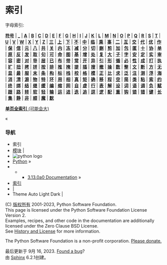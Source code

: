# 索引

字母索引:

[**符号**](genindex-%E7%AC%A6%E5%8F%B7.md) | [**_**](genindex-_.md) | [**A**](genindex-A.md) | [**B**](genindex-B.md) | [**C**](genindex-C.md) | [**D**](genindex-D.md) | [**E**](genindex-E.md) | [**F**](genindex-F.md) | [**G**](genindex-G.md) | [**H**](genindex-H.md) | [**I**](genindex-I.md) | [**J**](genindex-J.md) | [**K**](genindex-K.md) | [**L**](genindex-L.md) | [**M**](genindex-M.md) | [**N**](genindex-N.md) | [**O**](genindex-O.md) | [**P**](genindex-P.md) | [**Q**](genindex-Q.md) | [**R**](genindex-R.md) | [**S**](genindex-S.md) | [**T**](genindex-T.md) | [**U**](genindex-U.md) | [**V**](genindex-V.md) | [**W**](genindex-W.md) | [**X**](genindex-X.md) | [**Y**](genindex-Y.md) | [**Z**](genindex-Z.md) | [**三**](genindex-%E4%B8%89.md) | [**上**](genindex-%E4%B8%8A.md) | [**下**](genindex-%E4%B8%8B.md) | [**不**](genindex-%E4%B8%8D.md) | [**中**](genindex-%E4%B8%AD.md) | [**临**](genindex-%E4%B8%B4.md) | [**乘**](genindex-%E4%B9%98.md) | [**事**](genindex-%E4%BA%8B.md) | [**二**](genindex-%E4%BA%8C.md) | [**互**](genindex-%E4%BA%92.md) | [**交**](genindex-%E4%BA%A4.md) | [**代**](genindex-%E4%BB%A3.md) | [**优**](genindex-%E4%BC%98.md) | [**作**](genindex-%E4%BD%9C.md) | [**保**](genindex-%E4%BF%9D.md) | [**信**](genindex-%E4%BF%A1.md) | [**元**](genindex-%E5%85%83.md) | [**八**](genindex-%E5%85%AB.md) | [**共**](genindex-%E5%85%B1.md) | [**关**](genindex-%E5%85%B3.md) | [**内**](genindex-%E5%86%85.md) | [**冻**](genindex-%E5%86%BB.md) | [**减**](genindex-%E5%87%8F.md) | [**分**](genindex-%E5%88%86.md) | [**切**](genindex-%E5%88%87.md) | [**删**](genindex-%E5%88%A0.md) | [**剪**](genindex-%E5%89%AA.md) | [**加**](genindex-%E5%8A%A0.md) | [**包**](genindex-%E5%8C%85.md) | [**匿**](genindex-%E5%8C%BF.md) | [**十**](genindex-%E5%8D%81.md) | [**协**](genindex-%E5%8D%8F.md) | [**单**](genindex-%E5%8D%95.md) | [**原**](genindex-%E5%8E%9F.md) | [**反**](genindex-%E5%8F%8D.md) | [**发**](genindex-%E5%8F%91.md) | [**取**](genindex-%E5%8F%96.md) | [**句**](genindex-%E5%8F%A5.md) | [**可**](genindex-%E5%8F%AF.md) | [**命**](genindex-%E5%91%BD.md) | [**图**](genindex-%E5%9B%BE.md) | [**基**](genindex-%E5%9F%BA.md) | [**增**](genindex-%E5%A2%9E.md) | [**处**](genindex-%E5%A4%84.md) | [**复**](genindex-%E5%A4%8D.md) | [**大**](genindex-%E5%A4%A7.md) | [**子**](genindex-%E5%AD%90.md) | [**字**](genindex-%E5%AD%97.md) | [**安**](genindex-%E5%AE%89.md) | [**定**](genindex-%E5%AE%9A.md) | [**实**](genindex-%E5%AE%9E.md) | [**审**](genindex-%E5%AE%A1.md) | [**容**](genindex-%E5%AE%B9.md) | [**密**](genindex-%E5%AF%86.md) | [**对**](genindex-%E5%AF%B9.md) | [**导**](genindex-%E5%AF%BC.md) | [**层**](genindex-%E5%B1%82.md) | [**已**](genindex-%E5%B7%B2.md) | [**布**](genindex-%E5%B8%83.md) | [**带**](genindex-%E5%B8%A6.md) | [**常**](genindex-%E5%B8%B8.md) | [**开**](genindex-%E5%BC%80.md) | [**异**](genindex-%E5%BC%82.md) | [**引**](genindex-%E5%BC%95.md) | [**形**](genindex-%E5%BD%A2.md) | [**循**](genindex-%E5%BE%AA.md) | [**必**](genindex-%E5%BF%85.md) | [**性**](genindex-%E6%80%A7.md) | [**成**](genindex-%E6%88%90.md) | [**打**](genindex-%E6%89%93.md) | [**执**](genindex-%E6%89%A7.md) | [**扩**](genindex-%E6%89%A9.md) | [**扭**](genindex-%E6%89%AD.md) | [**拷**](genindex-%E6%8B%B7.md) | [**拼**](genindex-%E6%8B%BC.md) | [**按**](genindex-%E6%8C%89.md) | [**排**](genindex-%E6%8E%92.md) | [**推**](genindex-%E6%8E%A8.md) | [**掩**](genindex-%E6%8E%A9.md) | [**提**](genindex-%E6%8F%90.md) | [**插**](genindex-%E6%8F%92.md) | [**搜**](genindex-%E6%90%9C.md) | [**撤**](genindex-%E6%92%A4.md) | [**操**](genindex-%E6%93%8D.md) | [**数**](genindex-%E6%95%B0.md) | [**整**](genindex-%E6%95%B4.md) | [**文**](genindex-%E6%96%87.md) | [**断**](genindex-%E6%96%AD.md) | [**方**](genindex-%E6%96%B9.md) | [**无**](genindex-%E6%97%A0.md) | [**显**](genindex-%E6%98%BE.md) | [**最**](genindex-%E6%9C%80.md) | [**服**](genindex-%E6%9C%8D.md) | [**末**](genindex-%E6%9C%AB.md) | [**条**](genindex-%E6%9D%A1.md) | [**构**](genindex-%E6%9E%84.md) | [**标**](genindex-%E6%A0%87.md) | [**栈**](genindex-%E6%A0%88.md) | [**校**](genindex-%E6%A0%A1.md) | [**格**](genindex-%E6%A0%BC.md) | [**模**](genindex-%E6%A8%A1.md) | [**正**](genindex-%E6%AD%A3.md) | [**比**](genindex-%E6%AF%94.md) | [**求**](genindex-%E6%B1%82.md) | [**泛**](genindex-%E6%B3%9B.md) | [**注**](genindex-%E6%B3%A8.md) | [**测**](genindex-%E6%B5%8B.md) | [**浮**](genindex-%E6%B5%AE.md) | [**海**](genindex-%E6%B5%B7.md) | [**消**](genindex-%E6%B6%88.md) | [**清**](genindex-%E6%B8%85.md) | [**源**](genindex-%E6%BA%90.md) | [**物**](genindex-%E7%89%A9.md) | [**特**](genindex-%E7%89%B9.md) | [**环**](genindex-%E7%8E%AF.md) | [**用**](genindex-%E7%94%A8.md) | [**相**](genindex-%E7%9B%B8.md) | [**真**](genindex-%E7%9C%9F.md) | [**矩**](genindex-%E7%9F%A9.md) | [**确**](genindex-%E7%A1%AE.md) | [**移**](genindex-%E7%A7%BB.md) | [**程**](genindex-%E7%A8%8B.md) | [**空**](genindex-%E7%A9%BA.md) | [**简**](genindex-%E7%AE%80.md) | [**类**](genindex-%E7%B1%BB.md) | [**粘**](genindex-%E7%B2%98.md) | [**索**](genindex-%E7%B4%A2.md) | [**约**](genindex-%E7%BA%A6.md) | [**终**](genindex-%E7%BB%88.md) | [**绑**](genindex-%E7%BB%91.md) | [**结**](genindex-%E7%BB%93.md) | [**继**](genindex-%E7%BB%A7.md) | [**缓**](genindex-%E7%BC%93.md) | [**编**](genindex-%E7%BC%96.md) | [**缩**](genindex-%E7%BC%A9.md) | [**网**](genindex-%E7%BD%91.md) | [**自**](genindex-%E8%87%AA.md) | [**虚**](genindex-%E8%99%9A.md) | [**行**](genindex-%E8%A1%8C.md) | [**表**](genindex-%E8%A1%A8.md) | [**解**](genindex-%E8%A7%A3.md) | [**设**](genindex-%E8%AE%BE.md) | [**词**](genindex-%E8%AF%8D.md) | [**语**](genindex-%E8%AF%AD.md) | [**调**](genindex-%E8%B0%83.md) | [**负**](genindex-%E8%B4%9F.md) | [**赋**](genindex-%E8%B5%8B.md) | [**跟**](genindex-%E8%B7%9F.md) | [**路**](genindex-%E8%B7%AF.md) | [**转**](genindex-%E8%BD%AC.md) | [**软**](genindex-%E8%BD%AF.md) | [**轻**](genindex-%E8%BD%BB.md) | [**输**](genindex-%E8%BE%93.md) | [**运**](genindex-%E8%BF%90.md) | [**进**](genindex-%E8%BF%9B.md) | [**迭**](genindex-%E8%BF%AD.md) | [**追**](genindex-%E8%BF%BD.md) | [**逗**](genindex-%E9%80%97.md) | [**逻**](genindex-%E9%80%BB.md) | [**配**](genindex-%E9%85%8D.md) | [**重**](genindex-%E9%87%8D.md) | [**钩**](genindex-%E9%92%A9.md) | [**锁**](genindex-%E9%94%81.md) | [**错**](genindex-%E9%94%99.md) | [**键**](genindex-%E9%94%AE.md) | [**长**](genindex-%E9%95%BF.md) | [**集**](genindex-%E9%9B%86.md) | [**静**](genindex-%E9%9D%99.md) | [**非**](genindex-%E9%9D%9E.md) | [**顺**](genindex-%E9%A1%BA.md) | [**魔**](genindex-%E9%AD%94.md) | [**默**](genindex-%E9%BB%98.md)

[**单页全索引** (可能会大)](genindex-all.md)

«

### 导航

  * 索引
  * [模块](py-modindex.md "Python 模块索引") |
  * ![python logo](_static/py.svg)
  * [Python](https://www.python.org/) »
  *   *   * [3.13.0a0 Documentation](index.md) »
  * [索引]()
  * | 
  * Theme  Auto Light Dark |

(C) [版权所有](copyright.md) 2001-2023, Python Software Foundation.  
This page is licensed under the Python Software Foundation License Version 2.  
Examples, recipes, and other code in the documentation are additionally licensed under the Zero Clause BSD License.  
See [History and License](license.md) for more information.  
  
The Python Software Foundation is a non-profit corporation. [Please donate.](https://www.python.org/psf/donations/)  
  
最后更新于 9月 16, 2023. [Found a bug](bugs.md)?  
由 [Sphinx](https://www.sphinx-doc.org/) 6.2.1创建。

